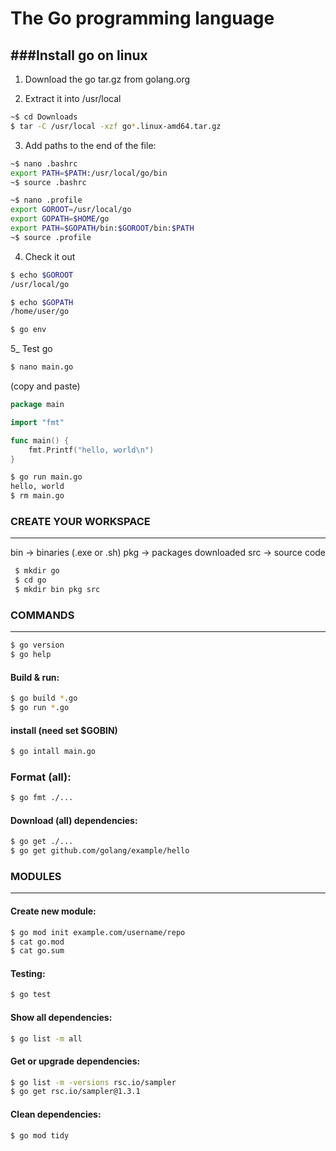 # The Go programming language

###Install go on linux
-----
1. Download the go tar.gz from golang.org

2. Extract it into /usr/local
```sh
~$ cd Downloads
$ tar -C /usr/local -xzf go*.linux-amd64.tar.gz
```
3. Add paths to the end of the file: 
```sh
~$ nano .bashrc
export PATH=$PATH:/usr/local/go/bin
~$ source .bashrc
```
```sh
~$ nano .profile
export GOROOT=/usr/local/go
export GOPATH=$HOME/go            
export PATH=$GOPATH/bin:$GOROOT/bin:$PATH
~$ source .profile
```
4. Check it out
```sh
$ echo $GOROOT
/usr/local/go

$ echo $GOPATH
/home/user/go

$ go env
```

5_ Test go
```sh
$ nano main.go
```
(copy and paste)
```go
package main

import "fmt"

func main() {
	fmt.Printf("hello, world\n")
}
```
```sh
$ go run main.go
hello, world
$ rm main.go
```

### CREATE YOUR WORKSPACE
-----
bin -> binaries (.exe or .sh)
pkg -> packages downloaded
src -> source code
```sh
 $ mkdir go
 $ cd go
 $ mkdir bin pkg src
```

### COMMANDS
-----
```sh
$ go version
$ go help
```
#### Build & run:
```sh
$ go build *.go
$ go run *.go
```
#### install (need set $GOBIN)
```sh
$ go intall main.go
```
### Format (all):
```sh
$ go fmt ./...
```
#### Download (all) dependencies:
```sh
$ go get ./...
$ go get github.com/golang/example/hello
```

### MODULES
--------

#### Create new module:
```sh
$ go mod init example.com/username/repo
$ cat go.mod
$ cat go.sum
```
#### Testing:
```sh
$ go test 
```
#### Show all dependencies:
```sh
$ go list -m all
```
#### Get or upgrade dependencies:
```sh
$ go list -m -versions rsc.io/sampler
$ go get rsc.io/sampler@1.3.1
```
#### Clean dependencies:
```sh
$ go mod tidy
```